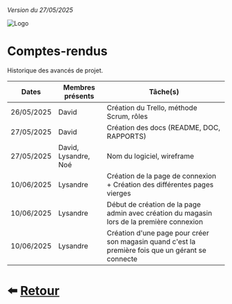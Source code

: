 
*Version du 27/05/2025*

![Logo](https://dev-to-uploads.s3.amazonaws.com/uploads/articles/th5xamgrr6se0x5ro4g6.png)
# Comptes-rendus

Historique des avancés de projet.

| Dates      | Membres présents | Tâche(s)                                      |
|:----------:|------------------|-----------------------------------------------|
| 26/05/2025 | David            | Création du Trello, méthode Scrum, rôles      |
| 27/05/2025 | David            | Création des docs (README, DOC, RAPPORTS)     |
| 27/05/2025 | David, Lysandre, Noé | Nom du logiciel, wireframe                |
| 10/06/2025 | Lysandre         | Création de la page de connexion + Création des différentes pages vierges                |
| 10/06/2025 | Lysandre         | Début de création de la page admin avec création du magasin lors de la première connexion |
| 10/06/2025 | Lysandre         | Création d'une page pour créer son magasin quand c'est la première fois que un gérant se connecte |

# ⬅️ [Retour](https://github.com/Novachocolat/S2_02_ihm/blob/main/README.md)